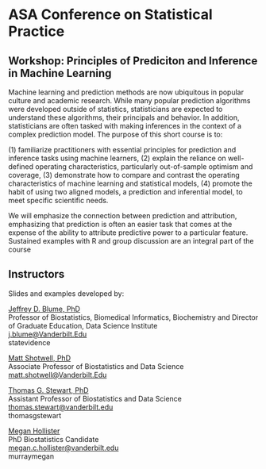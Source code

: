 # ASA Conference on Statistical Practice
## Workshop: Principles of Prediciton and Inference in Machine Learning 

Machine learning and prediction methods are now ubiquitous in popular culture and academic research. While many popular prediction algorithms were developed outside of statistics, statisticians are expected to understand these algorithms, their principals and behavior. In addition, statisticians are often tasked with making inferences in the context of a complex prediction model. The purpose of this short course is to:

(1)	familiarize practitioners with essential principles for prediction and inference tasks using machine learners, 
(2)	explain the reliance on well-defined operating characteristics, particularly out-of-sample optimism and coverage,
(3)	demonstrate how to compare and contrast the operating characteristics of machine learning and statistical models,
(4)	promote the habit of using two aligned models, a prediction and inferential model, to meet specific scientific needs. 

We will emphasize the connection between prediction and attribution, emphasizing that prediction is often an easier task that comes at the expense of the ability to attribute predictive power to a particular feature. Sustained examples with R and group discussion are an integral part of the course

## Instructors

Slides and examples developed by:

[Jeffrey D. Blume, PhD](https://www.vumc.org/biostatistics/person/jeffrey-d-blume-phd)  
Professor of Biostatistics, Biomedical Informatics, Biochemistry and Director of Graduate Education, Data Science Institute  
<i class="fas fa-envelope"></i> j.blume@Vanderbilt.Edu    
<i class="fab fa-github-square"></i> statevidence  

[Matt Shotwell, PhD](https://www.vumc.org/biostatistics/person/matt-shotwell-phd)  
Associate Professor of Biostatistics and Data Science   
<i class="fas fa-envelope"></i> matt.shotwell@Vanderbilt.Edu  

[Thomas G. Stewart, PhD](http://biostat.app.vumc.org/wiki/Main/ThomasStewart)  
Assistant Professor of Biostatistics and Data Science    
<i class="fas fa-envelope"></i> thomas.stewart@vanderbilt.edu  
<i class="fab fa-github-square"></i> thomasgstewart  

[Megan Hollister](https://www.vanderbilt.edu/biostatistics-graduate/cpt/people/megan-hollister/)  
PhD Biostatistics Candidate   
<i class="fas fa-envelope"></i> megan.c.hollister@vanderbilt.edu  
<i class="fab fa-github-square"></i> murraymegan  

